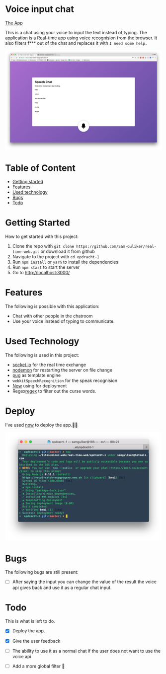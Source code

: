 # Voice input chat

[The App](https://vocal-catch-xspgyuqxno.now.sh)


This is a chat using your voice to input the text instead of typing. 
The application is a Real-time app using voice recognision from the browser.
It also filters f*** out of the chat and replaces it with `I need some help.`

![Cover image of the app](doc-images/image-cover.png)

# Table of Content
- [Getting started](#getting-started)
- [Features](#features)
- [Used technology](#used-technology)
- [Bugs](#bugs)
- [Todo](#todo)


# Getting Started
How to get started with this project:

1. Clone the repo with `git clone https://github.com/Sam-Guliker/real-time-web.git` or download it from github
2. Navigate to the project with `cd opdracht-1`
3. Run `npm install` or `yarn` to install the dependencies
4. Run `npm start` to start the server
5. Go to [http://localhost:3000/](http://localhost:3000/)


# Features
The following is possible with this application:

- Chat with other people in the chatroom
- Use your voice instead of typing to communicate.

# Used Technology
The following is used in this project:

- [socket.io][socket] for the real time exchange
- [nodemon][nodemon] for restarting the server on file change
- [pug][pug] as template engine
- `webkitSpeechRecognition` for the speak recognision
- [Now][now] using for deployment
- Regex[regex] to filter out the curse words.

# Deploy
I've used [now][now] to deploy the app.🎉🎉

![now](doc-images/now.png)

# Bugs
The following bugs are still present:

- [ ] After saying the input you can change the value of the result the voice api gives back and use it as a regular chat input.  

# Todo
This is what is left to do.

- [x] Deploy the app. 
- [x] Give the user feedback
- [ ] The ability to use it as a normal chat if the user does not want to use the voice api
- [ ] Add a more global filter :eyes:


[now]: https://zeit.co/now
[socket]: https://socket.io/
[nodemon]: https://nodemon.io/
[pug]: https://pugjs.org/
[regex]: https://developer.mozilla.org/en-US/docs/Web/JavaScript/Reference/Global_Objects/RegExp
